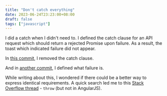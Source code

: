 ```yaml
---
title: "Don't catch everything"
date: 2023-06-24T23:23:00+08:00
draft: false
tags: ["javascript"]
---
```

I did a catch when I didn't need to. I defined the catch clause for an API request which should return a rejected Promise upon failure. As a result, the toast which indicated failure did not appear.

In [this commit](https://github.com/opengovsg/FormSG/pull/6087/commits/157c5e8d2e6ad716828aa03865844064f55edc5e), I removed the catch clause.

And in [another commit](https://github.com/opengovsg/FormSG/pull/6087/commits/c40a2d9a64a0bfee75395005a401d9e6a4073e66), I defined what failure is.

While writing about this, I wondered if there could be a better way to express identical requirements. A quick search led me to this [Stack Overflow thread](https://stackoverflow.com/questions/43306623/reject-a-promise-from-then) - `throw` (but not in AngularJS).
